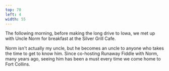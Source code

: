 ```yaml
---
top: 70
left: 4
width: 55
---
```

The following morning,
before making the long drive to Iowa,
we met up with Uncle Norm for breakfast at the Silver Grill Cafe.

<span class="voice--teresa">
Norm isn't actually my uncle,
but he becomes an uncle to anyone who takes the time to get to know him.
Since co-hosting Runaway Fiddle with Norm, many years ago,
seeing him has been a must every time we come home to Fort Collins.
</span>
